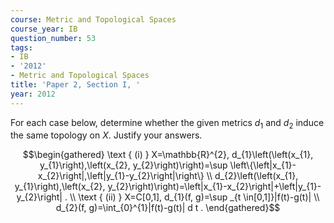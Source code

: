 ```yaml
---
course: Metric and Topological Spaces
course_year: IB
question_number: 53
tags:
- IB
- '2012'
- Metric and Topological Spaces
title: 'Paper 2, Section I, '
year: 2012
---
```




For each case below, determine whether the given metrics $d_{1}$ and $d_{2}$ induce the same topology on $X$. Justify your answers.

$$\begin{gathered}
\text { (i) } X=\mathbb{R}^{2}, d_{1}\left(\left(x_{1}, y_{1}\right),\left(x_{2}, y_{2}\right)\right)=\sup \left\{\left|x_{1}-x_{2}\right|,\left|y_{1}-y_{2}\right|\right\} \\
d_{2}\left(\left(x_{1}, y_{1}\right),\left(x_{2}, y_{2}\right)\right)=\left|x_{1}-x_{2}\right|+\left|y_{1}-y_{2}\right| . \\
\text { (ii) } X=C[0,1], d_{1}(f, g)=\sup _{t \in[0,1]}|f(t)-g(t)| \\
d_{2}(f, g)=\int_{0}^{1}|f(t)-g(t)| d t .
\end{gathered}$$